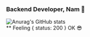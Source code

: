 ### Backend Developer, Nam 👋
![Anurag's GitHub stats](https://github-readme-stats.vercel.app/api?username=devdynam0507&show_icons=true)  
** Feeling { status: 200 } OK 😎
<!--
**devdynam0507/devdynam0507** is a ✨ _special_ ✨ repository because its `README.md` (this file) appears on your GitHub profile.

